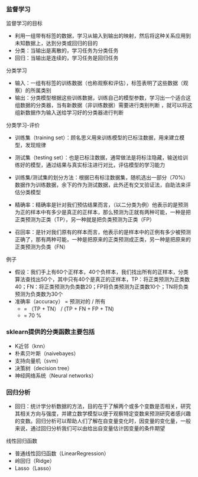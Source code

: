 ### 监督学习

监督学习的目标

- 利用一组带有标签的数据，学习从输入到输出的映射，然后将这种关系应用到未知数据上，达到分类或回归的目的
- 分类：当输出是离散的，学习任务为分类任务
- 回归：当输出是连续的，学习任务是回归任务

分类学习

- 输入：一组有标签的训练数据（也称观察和评估），标签表明了这些数据（观察）的所属类别
- 输出：分类模型根据这些训练数据，训练自己的模型参数，学习出一个适合这组数据的分类器，当有新数据（非训练数据）需要进行类别判断 ，就可以将这组新数据作为输入送给学习好的分类器进行判断

分类学习-评价

- 训练集（training set）：顾名思义用来训练模型的已标注数据，用来建立模型，发现规律
- 测试集（testing set）：也是已标注数据，通常做法是将标注隐藏，输送给训练好的模型，通过结果与真实标注进行对比，评估模型的学习能力

- 训练集/测试集的划分方法：根据已有标注数据集，随机选出一部分（70%）数据作为训练数据，余下的作为测试数据，此外还有交叉验证法，自助法来评估分类模型
- 精确率：精确率是针对我们预估结果而言，（以二分类为例）他表示的是预测为正的样本中有多少是真正的正样本，那么预测为正就有两种可能，一种是把正类预测为正类（TP），另一种就是把负类预测为正类（FP）
- 召回率：是针对我们原有的样本而言，他表示的是样本中的正例有多少被预测正确了，那有两种可能，一种是把原来的正类预测成正类，另一种是把原来的正类预测为负类（FN）

例子

- 假设：我们手上有60个正样本，40个负样本，我们找出所有的正样本，分类算法查找出50个，其中只有40个是真正的正样本，TP：将正类预测为正类数40；FN：将正类预测为负类数20；FP将负类预测为正类数10个；TN将负类预测为负类数为30个
- 准确率（accuracy） = 预测对的 / 所有
  - = （TP + TN） / (TP + FN + FP + TN)
  - = 70 %

### sklearn提供的分类函数主要包括

- K近邻（knn）
- 朴素贝叶斯（naivebayes）
- 支持向量机（svm）
- 决策树（decision tree）
- 神经网络系统（Neural networks）

### 回归分析

- 回归：统计学分析数据的方法，目的在于了解两个或多个变数是否相关，研究其相关方向与强度，并建立数学模型以便于观察特定变数来预测研究者感兴趣的变数。回归分析可以帮助人们了解在自变量变化时，因变量的变化量，一般来说，通过回归分析我们可以由给出自变量估计因变量的条件期望

线性回归函数

- 普通线性回归函数（LinearRegression）
- 岭回归（Ridge）
- Lasso（Lasso）





















